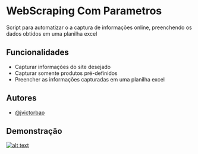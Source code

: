 
# WebScraping Com Parametros

Script para automatizar o a captura de informações online, preenchendo os dados obtidos em uma planilha excel


## Funcionalidades

- Capturar informações do site desejado
- Capturar somente produtos pré-definidos
- Preencher as informações capturadas em uma planilha excel

## Autores

- [@jvictorbap](https://www.github.com/jvictorbap)


## Demonstração

[![alt text](https://i.imgur.com/nOFdFuI.png)](https://vimeo.com/1025589499?share=copy#t=0)

